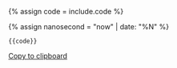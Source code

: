 {% assign code = include.code %}

{% assign nanosecond = "now" | date: "%N" %}
<div class="highlight"><pre class="highlight"><code id="code{{ nanosecond }}">{{code}}</code></pre></div>

<div class="button" on>
    <p>
        <a href="javascript:void(0)" onclick="copyText{{ nanosecond }}()" id="copybutton{{ nanosecond }}">
          Copy to clipboard
        </a>
    </p>
</div>

<script>
function copyText{{ nanosecond }}(){
  var range = document.createRange();
  range.selectNode(document.getElementById("code{{ nanosecond }}"));    // find element
  window.getSelection().removeAllRanges();                              // clear current selection
  window.getSelection().addRange(range);                                // select text
  document.execCommand("copy");                                         // copy text
  window.getSelection().removeAllRanges();                              // deselect
}
</script>
